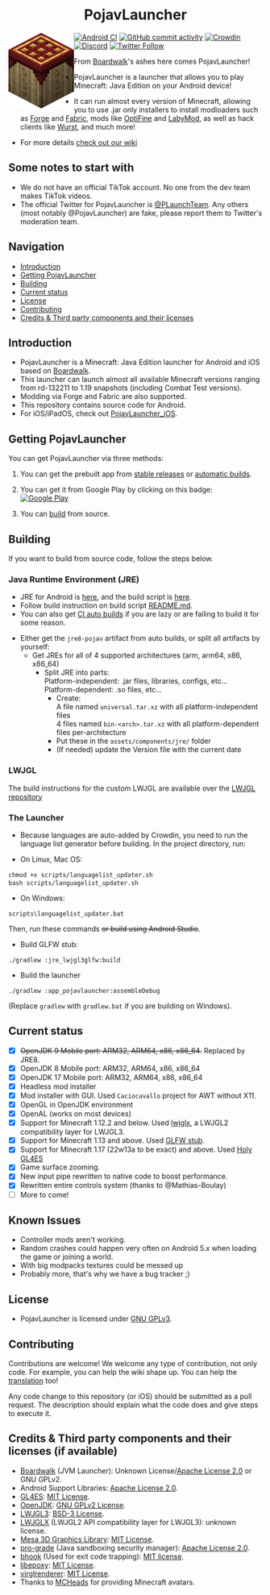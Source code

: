 <H1 align="center">PojavLauncher</H1>

<img src="https://github.com/PojavLauncherTeam/PojavLauncher/blob/v3_openjdk/app_pojavlauncher/src/main/assets/pojavlauncher.png" align="left" width="130" height="150" alt="PojavLauncher logo">

[![Android CI](https://github.com/PojavLauncherTeam/PojavLauncher/workflows/Android%20CI/badge.svg)](https://github.com/PojavLauncherTeam/PojavLauncher/actions)
[![GitHub commit activity](https://img.shields.io/github/commit-activity/m/PojavLauncherTeam/PojavLauncher)](https://github.com/PojavLauncherTeam/PojavLauncher/actions)
[![Crowdin](https://badges.crowdin.net/pojavlauncher/localized.svg)](https://crowdin.com/project/pojavlauncher)
[![Discord](https://img.shields.io/discord/724163890803638273.svg?label=&logo=discord&logoColor=ffffff&color=7389D8&labelColor=6A7EC2)](https://discord.com/invite/pojavlauncher-724163890803638273) 
[![Twitter Follow](https://img.shields.io/twitter/follow/plaunchteam?color=blue&style=flat-square)](https://twitter.com/PLaunchTeam)

* From [Boardwalk](https://github.com/zhuowei/Boardwalk)'s ashes here comes PojavLauncher!

* PojavLauncher is a launcher that allows you to play Minecraft: Java Edition on your Android device!

* It can run almost every version of Minecraft, allowing you to use .jar only installers to install modloaders such as [Forge](https://files.minecraftforge.net/) and [Fabric](http://fabricmc.net/), mods like [OptiFine](https://optifine.net) and [LabyMod](https://www.labymod.net/en), as well as hack clients like [Wurst](https://www.wurstclient.net/), and much more!

* For more details [check out our wiki](https://github.com/PojavLauncherTeam/PojavLauncher/wiki)
## Some notes to start with
- We do not have an official TikTok account. No one from the dev team makes TikTok videos. 
- The official Twitter for PojavLauncher is [@PLaunchTeam](https://twitter.com/PLaunchTeam). Any others (most notably @PojavLauncher) are fake, please report them to Twitter's moderation team.

## Navigation
- [Introduction](#introduction)  
- [Getting PojavLauncher](#getting-pojavlauncher)
- [Building](#building) 
- [Current status](#current-status) 
- [License](#license) 
- [Contributing](#contributing) 
- [Credits & Third party components and their licenses](#credits--third-party-components-and-their-licenses-if-available)

## Introduction 
* PojavLauncher is a Minecraft: Java Edition launcher for Android and iOS based on [Boardwalk](https://github.com/zhuowei/Boardwalk). 
* This launcher can launch almost all available Minecraft versions ranging from rd-132211 to 1.19 snapshots (including Combat Test versions). 
* Modding via Forge and Fabric are also supported. 
* This repository contains source code for Android. 
* For iOS/iPadOS, check out [PojavLauncher_iOS](https://github.com/PojavLauncherTeam/PojavLauncher_iOS).

## Getting PojavLauncher

You can get PojavLauncher via three methods:

1. You can get the prebuilt app from [stable releases](https://github.com/PojavLauncherTeam/PojavLauncher/releases) or [automatic builds](https://github.com/PojavLauncherTeam/PojavLauncher/actions).

2. You can get it from Google Play by clicking on this badge:
[![Google Play](https://play.google.com/intl/en_us/badges/static/images/badges/en_badge_web_generic.png)](https://play.google.com/store/apps/details?id=net.kdt.pojavlaunch)

3. You can [build](#building) from source.
## Building
If you want to build from source code, follow the steps below.
### Java Runtime Environment (JRE)
- JRE for Android is [here](https://github.com/PojavLauncherTeam/openjdk-multiarch-jdk8u), and the build script is [here](https://github.com/PojavLauncherTeam/android-openjdk-build-multiarch).
- Follow build instruction on build script [README.md](https://github.com/PojavLauncherTeam/android-openjdk-build-multiarch/blob/buildjre8/README.md).
- You can also get [CI auto builds](https://github.com/PojavLauncherTeam/android-openjdk-build-multiarch/actions) if you are lazy or are failing to build it for some reason.
* Either get the `jre8-pojav` artifact from auto builds, or split all artifacts by yourself:</br>
   - Get JREs for all of 4 supported architectures (arm, arm64, x86, x86_64) </br> 
      - Split JRE into parts:</br>
                Platform-independent: .jar files, libraries, configs, etc...</br>
                Platform-dependent: .so files, etc...</br>
        - Create:</br>
                A file named `universal.tar.xz` with all platform-independent files</br>
                4 files named `bin-<arch>.tar.xz` with all platform-dependent files per-architecture</br>
        - Put these in the `assets/components/jre/` folder</br>
        - (If needed) update the Version file with the current date</br>

### LWJGL
The build instructions for the custom LWJGL are available over the [LWJGL repository](https://github.com/PojavLauncherTeam/lwjgl3)

### The Launcher
- Because languages are auto-added by Crowdin, you need to run the language list generator before building. In the project directory, run:

* On Linux, Mac OS:
```
chmod +x scripts/languagelist_updater.sh
bash scripts/languagelist_updater.sh
```
* On Windows:
```
scripts\languagelist_updater.bat
```
Then, run these commands ~~or build using Android Studio~~.

* Build GLFW stub:
```
./gradlew :jre_lwjgl3glfw:build
```       
* Build the launcher
```
./gradlew :app_pojavlauncher:assembleDebug
```
(Replace `gradlew` with `gradlew.bat` if you are building on Windows).

## Current status
- [x] ~~OpenJDK 9 Mobile port: ARM32, ARM64, x86, x86_64.~~ Replaced by JRE8.
- [x] OpenJDK 8 Mobile port: ARM32, ARM64, x86, x86_64
- [x] OpenJDK 17 Mobile port: ARM32, ARM64, x86, x86_64
- [x] Headless mod installer
- [x] Mod installer with GUI. Used `Caciocavallo` project for AWT without X11.
- [x] OpenGL in OpenJDK environment
- [x] OpenAL (works on most devices)
- [x] Support for Minecraft 1.12.2 and below. Used [lwjglx](https://github.com/PojavLauncherTeam/lwjglx), a LWJGL2 compatibility layer for LWJGL3.
- [x] Support for Minecraft 1.13 and above. Used [GLFW stub](https://github.com/PojavLauncherTeam/lwjgl3-glfw-java).
- [x] Support for Minecraft 1.17 (22w13a to be exact) and above. Used [Holy GL4ES](https://github.com/PojavLauncherTeam/gl4es-114-extra)
- [x] Game surface zooming.
- [x] New input pipe rewritten to native code to boost performance.
- [x] Rewritten entire controls system (thanks to @Mathias-Boulay)
- [ ] More to come!

## Known Issues
- Controller mods aren't working.
- Random crashes could happen very often on Android 5.x when loading the game or joining a world.
- With big modpacks textures could be messed up
- Probably more, that's why we have a bug tracker ;) 

## License
- PojavLauncher is licensed under [GNU GPLv3](https://github.com/khanhduytran0/PojavLauncher/blob/master/LICENSE).

## Contributing
Contributions are welcome! We welcome any type of contribution, not only code. For example, you can help the wiki shape up. You can help the [translation](https://crowdin.com/project/pojavlauncher) too!


Any code change to this repository (or iOS) should be submitted as a pull request. The description should explain what the code does and give steps to execute it.

## Credits & Third party components and their licenses (if available)
- [Boardwalk](https://github.com/zhuowei/Boardwalk) (JVM Launcher): Unknown License/[Apache License 2.0](https://github.com/zhuowei/Boardwalk/blob/master/LICENSE) or GNU GPLv2.
- Android Support Libraries: [Apache License 2.0](https://android.googlesource.com/platform/prebuilts/maven_repo/android/+/master/NOTICE.txt).
- [GL4ES](https://github.com/PojavLauncherTeam/gl4es): [MIT License](https://github.com/ptitSeb/gl4es/blob/master/LICENSE).<br>
- [OpenJDK](https://github.com/PojavLauncherTeam/openjdk-multiarch-jdk8u): [GNU GPLv2 License](https://openjdk.java.net/legal/gplv2+ce.html).<br>
- [LWJGL3](https://github.com/PojavLauncherTeam/lwjgl3): [BSD-3 License](https://github.com/LWJGL/lwjgl3/blob/master/LICENSE.md).
- [LWJGLX](https://github.com/PojavLauncherTeam/lwjglx) (LWJGL2 API compatibility layer for LWJGL3): unknown license.<br>
- [Mesa 3D Graphics Library](https://gitlab.freedesktop.org/mesa/mesa): [MIT License](https://docs.mesa3d.org/license.html).
- [pro-grade](https://github.com/pro-grade/pro-grade) (Java sandboxing security manager): [Apache License 2.0](https://github.com/pro-grade/pro-grade/blob/master/LICENSE.txt).
- [bhook](https://github.com/bytedance/bhook) (Used for exit code trapping): [MIT license](https://github.com/bytedance/bhook/blob/main/LICENSE).
- [libepoxy](https://github.com/anholt/libepoxy): [MIT License](https://github.com/anholt/libepoxy/blob/master/COPYING).
- [virglrenderer](https://github.com/PojavLauncherTeam/virglrenderer): [MIT License](https://gitlab.freedesktop.org/virgl/virglrenderer/-/blob/master/COPYING).
- Thanks to [MCHeads](https://mc-heads.net) for providing Minecraft avatars.
